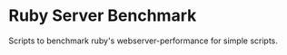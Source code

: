 Ruby Server Benchmark
=====================

Scripts to benchmark ruby's webserver-performance for simple scripts.
